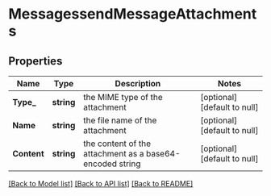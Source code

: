 # MessagessendMessageAttachments

## Properties
Name | Type | Description | Notes
------------ | ------------- | ------------- | -------------
**Type_** | **string** | the MIME type of the attachment | [optional] [default to null]
**Name** | **string** | the file name of the attachment | [optional] [default to null]
**Content** | **string** | the content of the attachment as a base64-encoded string | [optional] [default to null]

[[Back to Model list]](../README.md#documentation-for-models) [[Back to API list]](../README.md#documentation-for-api-endpoints) [[Back to README]](../README.md)


